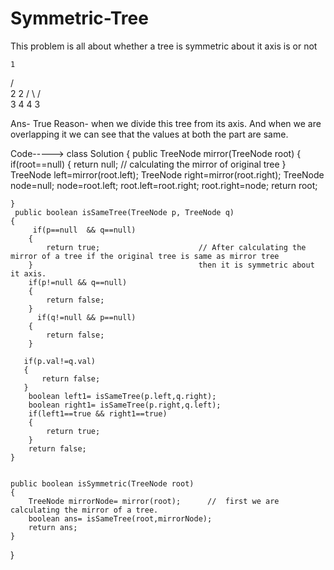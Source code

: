 # Symmetric-Tree
This problem is all about whether a tree is symmetric about it axis is or not


    1
   / \
  2   2
 / \ / \
3  4 4  3
  
Ans- True 
Reason- when we divide this tree from its axis. And when we are overlapping it we can see that the values at both the part are same.

Code----->
class Solution 
{
    public TreeNode mirror(TreeNode root) 
    {
        if(root==null)
        {
            return null;                     // calculating the mirror of original tree
        }
        TreeNode left=mirror(root.left);
         TreeNode right=mirror(root.right);
        TreeNode node=null;
        node=root.left;
        root.left=root.right;
        root.right=node;
        return root;
        
        
    }
     public boolean isSameTree(TreeNode p, TreeNode q) 
    {
         if(p==null  && q==null)
        {
            return true;                      // After calculating the mirror of a tree if the original tree is same as mirror tree
        }                                     then it is symmetric about it axis.
        if(p!=null && q==null)               
        {
            return false;
        }
          if(q!=null && p==null)
        {
            return false;
        }
       
       if(p.val!=q.val)
       {
           return false;
       }
        boolean left1= isSameTree(p.left,q.right);
        boolean right1= isSameTree(p.right,q.left);
        if(left1==true && right1==true)
        {
            return true;
        }
        return false;
    }
    
    
    public boolean isSymmetric(TreeNode root) 
    {
        TreeNode mirrorNode= mirror(root);      //  first we are calculating the mirror of a tree.
        boolean ans= isSameTree(root,mirrorNode);
        return ans;
    }
}
